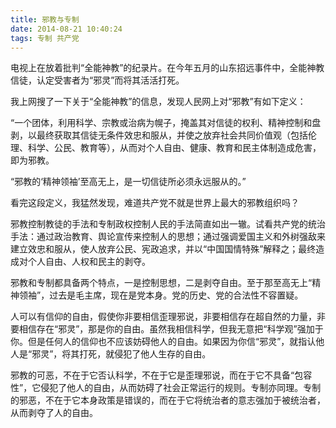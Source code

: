 ```yaml
---
title: 邪教与专制
date: 2014-08-21 10:40:24
tags: 专制 共产党
---
```


电视上在放着批判“全能神教”的纪录片。在今年五月的山东招远事件中，全能神教信徒，认定受害者为“邪灵”而将其活活打死。

我上网搜了一下关于“全能神教”的信息，发现人民网上对“邪教”有如下定义：

“一个团体，利用科学、宗教或治病为幌子，掩盖其对信徒的权利、精神控制和盘剥，以最终获取其信徒无条件效忠和服从，并使之放弃社会共同价值观（包括伦理、科学、公民、教育等），从而对个人自由、健康、教育和民主体制造成危害，即为邪教。

“邪教的‘精神领袖’至高无上，是一切信徒所必须永远服从的。”

看完这段定义，我猛然发现，难道共产党不就是世界上最大的邪教组织吗？

邪教控制教徒的手法和专制政权控制人民的手法简直如出一辙。试看共产党的统治手法：通过政治教育、舆论宣传来控制人的思想；通过强调爱国主义和外树强敌来建立效忠和服从，使人放弃公民、宪政追求，并以“中国国情特殊”解释之；最终造成对个人自由、人权和民主的剥夺。

邪教和专制都具备两个特点，一是控制思想，二是剥夺自由。至于那至高无上“精神领袖”，过去是毛主席，现在是党本身。党的历史、党的合法性不容置疑。



人可以有信仰的自由，假使你非要相信歪理邪说，非要相信存在超自然的力量，非要相信存在“邪灵”，那是你的自由。虽然我相信科学，但我无意把“科学观”强加于你。但是任何人的信仰也不应该妨碍他人的自由。如果因为你信“邪灵”，就指认他人是“邪灵”，将其打死，就侵犯了他人生存的自由。

邪教的可恶，不在于它否认科学，不在于它是歪理邪说，而在于它不具备“包容性”，它侵犯了他人的自由，从而妨碍了社会正常运行的规则。专制亦同理。专制的邪恶，不在于它本身政策是错误的，而在于它将统治者的意志强加于被统治者，从而剥夺了人的自由。
